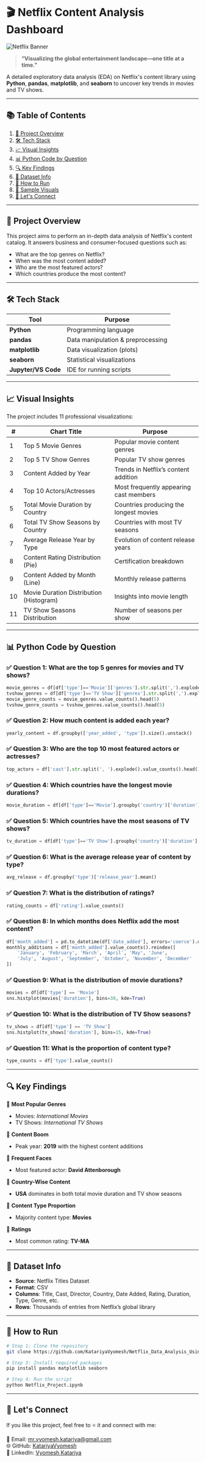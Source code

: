 # 🎬 Netflix Content Analysis Dashboard

![Netflix Banner](https://img.icons8.com/color/452/netflix-desktop-app.png)

> **“Visualizing the global entertainment landscape—one title at a time.”**

A detailed exploratory data analysis (EDA) on Netflix's content library using **Python**, **pandas**, **matplotlib**, and **seaborn** to uncover key trends in movies and TV shows.

---

## 📚 Table of Contents

1. [📌 Project Overview](#-project-overview)  
2. [🛠️ Tech Stack](#️-tech-stack)  
3. [📈 Visual Insights](#-visual-insights)  
4. [📊 Python Code by Question](#-python-code-by-question)  
5. [🔍 Key Findings](#-key-findings)  
6. [📁 Dataset Info](#-dataset-info)  
7. [🚀 How to Run](#-how-to-run)  
8. [📸 Sample Visuals](#-sample-visuals)  
9. [🙌 Let's Connect](#-lets-connect)

---

## 📌 Project Overview

This project aims to perform an in-depth data analysis of Netflix's content catalog. It answers business and consumer-focused questions such as:

- What are the top genres on Netflix?
- When was the most content added?
- Who are the most featured actors?
- Which countries produce the most content?

---

## 🛠️ Tech Stack

| Tool            | Purpose                            |
|-----------------|------------------------------------|
| **Python**      | Programming language               |
| **pandas**      | Data manipulation & preprocessing  |
| **matplotlib**  | Data visualization (plots)         |
| **seaborn**     | Statistical visualizations         |
| **Jupyter/VS Code** | IDE for running scripts        |

---

## 📈 Visual Insights

The project includes 11 professional visualizations:

| # | Chart Title                            | Purpose                                        |
|---|----------------------------------------|------------------------------------------------|
| 1 | Top 5 Movie Genres                     | Popular movie content genres                   |
| 2 | Top 5 TV Show Genres                   | Popular TV show genres                         |
| 3 | Content Added by Year                  | Trends in Netflix’s content addition           |
| 4 | Top 10 Actors/Actresses                | Most frequently appearing cast members         |
| 5 | Total Movie Duration by Country        | Countries producing the longest movies         |
| 6 | Total TV Show Seasons by Country       | Countries with most TV seasons                 |
| 7 | Average Release Year by Type           | Evolution of content release years             |
| 8 | Content Rating Distribution (Pie)      | Certification breakdown                        |
| 9 | Content Added by Month (Line)          | Monthly release patterns                       |
|10 | Movie Duration Distribution (Histogram)| Insights into movie length                     |
|11 | TV Show Seasons Distribution           | Number of seasons per show                     |

---

## 📊 Python Code by Question

### ✅ Question 1: What are the top 5 genres for movies and TV shows?
```python
movie_genres = df[df['type']=='Movie']['genres'].str.split(',').explode().str.strip()
tvshow_genres = df[df['type']=='TV Show']['genres'].str.split(',').explode().str.strip()
movie_genre_counts = movie_genres.value_counts().head(5)
tvshow_genre_counts = tvshow_genres.value_counts().head(5)
```

### ✅ Question 2: How much content is added each year?
```python
yearly_content = df.groupby(['year_added', 'type']).size().unstack()
```

### ✅ Question 3: Who are the top 10 most featured actors or actresses?
```python
top_actors = df['cast'].str.split(', ').explode().value_counts().head(10)
```

### ✅ Question 4: Which countries have the longest movie durations?
```python
movie_duration = df[df['type']=='Movie'].groupby('country')['duration'].sum().sort_values(ascending=False).head(10)
```

### ✅ Question 5: Which countries have the most seasons of TV shows?
```python
tv_duration = df[df['type']=='TV Show'].groupby('country')['duration'].sum().sort_values(ascending=False).head(10)
```

### ✅ Question 6: What is the average release year of content by type?
```python
avg_release = df.groupby('type')['release_year'].mean()
```

### ✅ Question 7: What is the distribution of ratings?
```python
rating_counts = df['rating'].value_counts()
```

### ✅ Question 8: In which months does Netflix add the most content?
```python
df['month_added'] = pd.to_datetime(df['date_added'], errors='coerce').dt.month_name()
monthly_additions = df['month_added'].value_counts().reindex([
    'January', 'February', 'March', 'April', 'May', 'June', 
    'July', 'August', 'September', 'October', 'November', 'December'
])
```

### ✅ Question 9: What is the distribution of movie durations?
```python
movies = df[df['type'] == 'Movie']
sns.histplot(movies['duration'], bins=30, kde=True)
```

### ✅ Question 10: What is the distribution of TV Show seasons?
```python
tv_shows = df[df['type'] == 'TV Show']
sns.histplot(tv_shows['duration'], bins=15, kde=True)
```

### ✅ Question 11: What is the proportion of content type?
```python
type_counts = df['type'].value_counts()
```

---

## 🔍 Key Findings

📌 **Most Popular Genres**  
- Movies: *International Movies*  
- TV Shows: *International TV Shows*

📌 **Content Boom**  
- Peak year: **2019** with the highest content additions

📌 **Frequent Faces**  
- Most featured actor: **David Attenborough**

📌 **Country-Wise Content**  
- **USA** dominates in both total movie duration and TV show seasons

📌 **Content Type Proportion**  
- Majority content type: **Movies**

📌 **Ratings**  
- Most common rating: **TV-MA**

---

## 📁 Dataset Info

- **Source**: Netflix Titles Dataset  
- **Format**: CSV  
- **Columns**: Title, Cast, Director, Country, Date Added, Rating, Duration, Type, Genre, etc.  
- **Rows**: Thousands of entries from Netflix’s global library

---

## 🚀 How to Run

```bash
# Step 1: Clone the repository
git clone https://github.com/KatariyaVyomesh/Netflix_Data_Analysis_Using_Pandas/Netflix_Project

# Step 3: Install required packages
pip install pandas matplotlib seaborn

# Step 4: Run the script
python Netflix_Project.ipynb
```

---


## 🙌 Let's Connect

If you like this project, feel free to ⭐ it and connect with me:

📧 Email: mr.vyomesh.katariya@gmail.com  
🌐 GitHub: [KatariyaVyomesh](https://github.com/KatariyaVyomesh)  
💼 LinkedIn: [Vyomesh Katariya](https://www.linkedin.com/in/vyomesh-katariya)  
